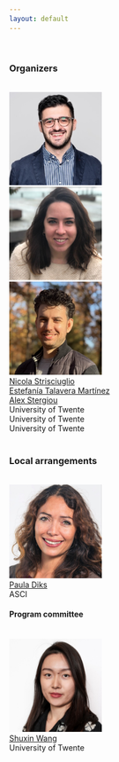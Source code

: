 ```yaml
---
layout: default
---
```

<br />

### Organizers
<br />

<div class="container">
        <div class="row text-center">
        <div class="col"> <img src="../imgs/nicola.jpeg" class="rounded mx-auto d-block" alt="nstrisciuglio" style="max-width:12em"></div>
          <div class="col"><img src="../imgs/estefania.jpg" class="rounded mx-auto d-block" alt="etalavera" style="max-width:12em"></div>
          <div class="col"> <img src="../imgs/alex.jpeg" class="rounded mx-auto d-block" alt="astergiou" style="max-width:12em"> </div>
        <div class="w-100"></div>
          <div class="col"><a href="https://nicstrisc.github.io/" targe="_blank">  Nicola Strisciuglio</a></div>
          <div class="col"><a href="https://estefaniatalavera.github.io/" targe="_blank">  Estefanía Talavera Martínez</a></div>
          <div class="col"><a href="https://alexandrosstergiou.github.io/" targe="_blank"> Alex Stergiou</a></div>
        <div class="w-100"></div>
          <div class="col"> University of Twente</div>
          <div class="col"> University of Twente</div>
          <div class="col"> University of Twente</div>
        </div>
</div>
<br />

### Local arrangements
<br />

<div class="container">
        <div class="row text-center">
        <div class="col"> <img src="../imgs/paula.jpg" class="rounded mx-auto d-block" alt="pdiks" style="width:12em"></div>
        <div class="w-100"></div>
          <div class="col"><a href="https://www.linkedin.com/in/paula-diks-1901344?miniProfileUrn=urn%3Ali%3Afs_miniProfile%3AACoAAAC7GvwBZYExqnNO7rW7_H9_urcbhBB1Klo&lipi=urn%3Ali%3Apage%3Ad_flagship3_search_srp_people%3Bi%2FkVM0JvTtuVUT%2FToDUO8A%3D%3D" targe="_blank">Paula Diks</a></div>
        <div class="w-100"></div>
          <div class="col"> ASCI</div>
        </div>
</div>

#### Program committee
<br />
<div class="container">
        <div class="row text-center">
        <div class="col"> <img src="../imgs/shuxin.jpg" class="rounded mx-auto d-block" alt="swang" style="width:12em"> </div>
        <div class="w-100"></div>
          <div class="col"><a href="https://www.linkedin.com/in/shunxin-wang/" targe="_blank">  Shuxin Wang</a></div>
        <div class="w-100"></div>
          <div class="col"> University of Twente</div>
        </div>
</div> 